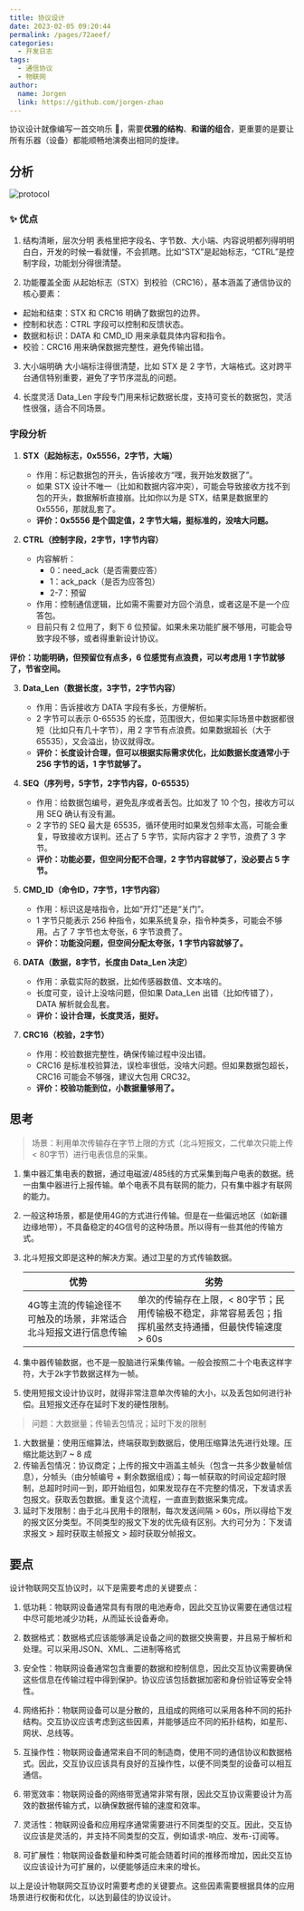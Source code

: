 ```yaml
---
title: 协议设计
date: 2023-02-05 09:20:44
permalink: /pages/72aeef/
categories:
  - 开发日志
tags:
  - 通信协议
  - 物联网
author: 
  name: Jorgen
  link: https://github.com/jorgen-zhao
---
```


协议设计就像编写一首交响乐 🎵，需要**优雅的结构**、**和谐的组合**，更重要的是要让所有乐器（设备）都能顺畅地演奏出相同的旋律。
<!-- more -->

## 分析
![protocol](https://cdn.jsdelivr.net/gh/jorgen-zhao/picGo/blog/protocol.png)

### ✨ 优点
1. 结构清晰，层次分明
表格里把字段名、字节数、大小端、内容说明都列得明明白白，开发的时候一看就懂，不会抓瞎。比如“STX”是起始标志，“CTRL”是控制字段，功能划分得很清楚。

2. 功能覆盖全面
从起始标志（STX）到校验（CRC16），基本涵盖了通信协议的核心要素：  
- 起始和结束：STX 和 CRC16 明确了数据包的边界。  
- 控制和状态：CTRL 字段可以控制和反馈状态。  
- 数据和标识：DATA 和 CMD_ID 用来承载具体内容和指令。  
- 校验：CRC16 用来确保数据完整性，避免传输出错。

3. 大小端明确
大小端标注得很清楚，比如 STX 是 2 字节，大端格式。这对跨平台通信特别重要，避免了字节序混乱的问题。

4. 长度灵活
Data_Len 字段专门用来标记数据长度，支持可变长的数据包，灵活性很强，适合不同场景。

### 字段分析
1. **STX（起始标志，0x5556，2字节，大端）**
    - 作用：标记数据包的开头，告诉接收方“嘿，我开始发数据了”。
    - 如果 STX 设计不唯一（比如和数据内容冲突），可能会导致接收方找不到包的开头，数据解析直接崩。比如你以为是 STX，结果是数据里的 0x5556，那就乱套了。
    - **评价：0x5556 是个固定值，2 字节大端，挺标准的，没啥大问题。**

2. **CTRL（控制字段，2字节，1字节内容）**
    - 内容解析：
      - 0：need_ack（是否需要应答）
      - 1：ack_pack（是否为应答包）
      - 2-7：预留
    - 作用：控制通信逻辑，比如需不需要对方回个消息，或者这是不是一个应答包。
    - 目前只有 2 位用了，剩下 6 位预留。如果未来功能扩展不够用，可能会导致字段不够，或者得重新设计协议。

**评价：功能明确，但预留位有点多，6 位感觉有点浪费，可以考虑用 1 字节就够了，节省空间。**

3. **Data_Len（数据长度，3字节，2字节内容）**
    - 作用：告诉接收方 DATA 字段有多长，方便解析。
    - 2 字节可以表示 0-65535 的长度，范围很大，但如果实际场景中数据都很短（比如只有几十字节），用 2 字节有点浪费。如果数据超长（大于 65535），又会溢出，协议就得改。
    - **评价：长度设计合理，但可以根据实际需求优化，比如数据长度通常小于 256 字节的话，1 字节就够了。**

4. **SEQ（序列号，5字节，2字节内容，0-65535）**
    - 作用：给数据包编号，避免乱序或者丢包。比如发了 10 个包，接收方可以用 SEQ 确认有没有漏。
    - 2 字节的 SEQ 最大是 65535，循环使用时如果发包频率太高，可能会重复，导致接收方误判。还占了 5 字节，实际内容才 2 字节，浪费了 3 字节。
    - **评价：功能必要，但空间分配不合理，2 字节内容就够了，没必要占 5 字节。**

5. **CMD_ID（命令ID，7字节，1字节内容）**
    - 作用：标识这是啥指令，比如“开灯”还是“关门”。
    - 1 字节只能表示 256 种指令，如果系统复杂，指令种类多，可能会不够用。占了 7 字节也太夸张，6 字节浪费了。
    - **评价：功能没问题，但空间分配太夸张，1 字节内容就够了。**

6. **DATA（数据，8字节，长度由 Data_Len 决定）**
    - 作用：承载实际的数据，比如传感器数值、文本啥的。
    - 长度可变，设计上没啥问题，但如果 Data_Len 出错（比如传错了），DATA 解析就会乱套。
    - **评价：设计合理，长度灵活，挺好。**

7. **CRC16（校验，2字节）**
    - 作用：校验数据完整性，确保传输过程中没出错。
    - CRC16 是标准校验算法，误检率很低，没啥大问题。但如果数据包超长，CRC16 可能会不够强，建议大包用 CRC32。
    - **评价：校验功能到位，小数据量够用了。**

## 思考

> 场景：利用单次传输存在字节上限的方式（北斗短报文，二代单次只能上传< 80字节）进行电表信息的采集。

1. 集中器汇集电表的数据，通过电磁波/485线的方式采集到每户电表的数据。统一由集中器进行上报传输。单个电表不具有联网的能力，只有集中器才有联网的能力。

2. 一般这种场景，都是使用4G的方式进行传输。但是在一些偏远地区（如新疆边缘地带），不具备稳定的4G信号的这种场景。所以得有一些其他的传输方式。

3. 北斗短报文即是这种的解决方案。通过卫星的方式传输数据。

   | 优势                                                         | 劣势                                                         |
   | ------------------------------------------------------------ | ------------------------------------------------------------ |
   | 4G等主流的传输途径不可触及的场景，非常适合北斗短报文进行信息传输 | 单次的传输存在上限，< 80字节；民用传输极不稳定，非常容易丢包；指挥机虽然支持通播，但最快传输速度 > 60s |


4. 集中器传输数据，也不是一股脑进行采集传输。一般会按照二十个电表这样字符，大于2k字节数据这样为一帧。

5. 使用短报文设计协议时，就得非常注意单次传输的大小，以及丢包如何进行补偿。且短报文还存在延时下发的硬性限制。


> 问题：大数据量；传输丢包情况；延时下发的限制

1. 大数据量：使用压缩算法，终端获取到数据后，使用压缩算法先进行处理。压缩比能达到7 ~ 8 成
2. 传输丢包情况：协议商定；上传的报文中涵盖主帧头（包含一共多少数量帧信息），分帧头（由分帧编号 + 剩余数据组成）；每一帧获取的时间设定超时限制，总超时时间一到，即开始组包，如果发现存在不完整的情况，下发请求丢包报文。获取丢包数据。重复这个流程，一直直到数据采集完成。
3. 延时下发限制：由于北斗民用卡的限制，每次发送间隔 > 60s，所以得给下发的报文区分类型。不同类型的报文下发的优先级有区别。大约可分为：下发请求报文 > 超时获取主帧报文 > 超时获取分帧报文。

##  要点
设计物联网交互协议时，以下是需要考虑的关键要点：

1. 低功耗：物联网设备通常具有有限的电池寿命，因此交互协议需要在通信过程中尽可能地减少功耗，从而延长设备寿命。
   
2. 数据格式：数据格式应该能够满足设备之间的数据交换需要，并且易于解析和处理。可以采用JSON、XML、二进制等格式

3. 安全性：物联网设备通常包含重要的数据和控制信息，因此交互协议需要确保这些信息在传输过程中得到保护。协议应该包括数据加密和身份验证等安全特性。
   
4. 网络拓扑：物联网设备可以是分散的，且组成的网络可以采用各种不同的拓扑结构。交互协议应该考虑到这些因素，并能够适应不同的拓扑结构，如星形、网状、总线等。

5. 互操作性：物联网设备通常来自不同的制造商，使用不同的通信协议和数据格式。因此，交互协议应该具有良好的互操作性，以便不同类型的设备可以相互通信。

6. 带宽效率：物联网设备的网络带宽通常非常有限，因此交互协议需要设计为高效的数据传输方式，以确保数据传输的速度和效率。

7. 灵活性：物联网设备和应用程序通常需要进行不同类型的交互。因此，交互协议应该是灵活的，并支持不同类型的交互，例如请求-响应、发布-订阅等。

8.  可扩展性：物联网设备数量和种类可能会随着时间的推移而增加，因此交互协议应该设计为可扩展的，以便能够适应未来的增长。

以上是设计物联网交互协议时需要考虑的关键要点。这些因素需要根据具体的应用场景进行权衡和优化，以达到最佳的协议设计。